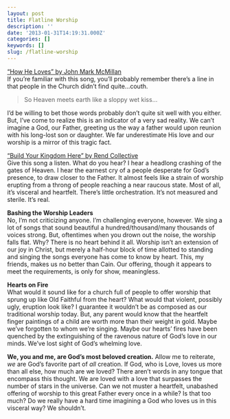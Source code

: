 ```yaml
---
layout: post
title: Flatline Worship
description: ''
date: '2013-01-31T14:19:31.000Z'
categories: []
keywords: []
slug: /flatline-worship
---
```


[“How He Loves” by John Mark McMillan](http://open.spotify.com/track/0vY9rynwyGJd2febMfLSyU "How He Loves by John Mark McMillan")  
If you’re familiar with this song, you’ll probably remember there’s a line in that people in the Church didn’t find quite…couth.

> So Heaven meets earth like a sloppy wet kiss…

I’d be willing to bet those words probably don’t quite sit well with you either. But, I’ve come to realize this is an indicator of a very sad reality. We can’t imagine a God, our Father, greeting us the way a father would upon reunion with his long-lost son or daughter. We far underestimate His love and our worship is a mirror of this tragic fact.

[“Build Your Kingdom Here” by Rend Collective](http://open.spotify.com/track/6ntyEDNigtyjxLTlicYwEv "Build Your Kingdom Here by Rend Collective")  
Give this song a listen. What do you hear? I hear a headlong crashing of the gates of Heaven. I hear the earnest cry of a people desperate for God’s presence, to draw closer to the Father. It almost feels like a strain of worship erupting from a throng of people reaching a near raucous state. Most of all, it’s visceral and heartfelt. There’s little orchestration. It’s not measured and sterile. It’s real.

**Bashing the Worship Leaders**  
No, I’m not criticizing anyone. I’m challenging everyone, however. We sing a lot of songs that sound beautiful a hundred/thousand/many thousands of voices strong. But, oftentimes when you drown out the noise, the worship falls flat. Why? There is no heart behind it all. Worship isn’t an extension of our joy in Christ, but merely a half-hour block of time allotted to standing and singing the songs everyone has come to know by heart. This, my friends, makes us no better than Cain. Our offering, though it appears to meet the requirements, is only for show, meaningless.

**Hearts on Fire**  
What would it sound like for a church full of people to offer worship that sprung up like Old Faithful from the heart? What would that violent, possibly ugly, eruption look like? I guarantee it wouldn’t be as composed as our traditional worship today. But, any parent would know that the heartfelt finger paintings of a child are worth more than their weight in gold. Maybe we’ve forgotten to whom we’re singing. Maybe our hearts’ fires have been quenched by the extinguishing of the ravenous nature of God’s love in our minds. We’ve lost sight of God’s whelming love.

**We, you and me, are God’s most beloved creation.** Allow me to reiterate, _we_ are God’s favorite part of _all_ creation. If God, who is Love, loves us more than all else, how much are we loved? There aren’t words in any tongue that encompass this thought. We are loved with a love that surpasses the number of stars in the universe. Can we not muster a heartfelt, unabashed offering of worship to this great Father every once in a while? Is that too much? Do we really have a hard time imagining a God who loves us in this visceral way? We shouldn’t.